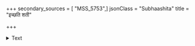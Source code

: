 +++
secondary_sources = [ "MSS_5753",]
jsonClass = "Subhaashita"
title = "इच्छति शती"

+++

<details><summary>Text</summary>

इच्छति शती सहस्रं सहस्री लक्षमीहते।  
लक्षाधिपस् ततो राज्यं राज्याच्च स्वर्गमीहते॥
</details>
